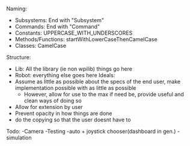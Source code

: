 Naming:
- Subsystems: End with "Subsystem"
- Commands: End with "Command"
- Constants: UPPERCASE_WITH_UNDERSCORES
- Methods/Functions: startWithLowerCaseThenCamelCase
- Classes: CamelCase

Structure:
- Lib: All the library (ie non wpilib) things go here
- Robot: everything else goes here
Ideals:
- Assume as little as possible about the specs of the end user, make implementation possible with as little as possible
    - However, allow for use to the max if need be, provide useful and clean ways of doing so
- Allow for extension by user
- Prevent opacity in how things are done
- do the copying so that the user doesnt have to

Todo:
-Camera
-Testing
-auto + joystick chooser(dashboard in gen.)
-simulation
